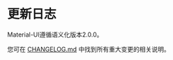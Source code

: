# 更新日志

<p class="description">Material-UI遵循语义化版本2.0.0。</p>

您可在 [CHANGELOG.md](https://github.com/mui-org/material-ui/blob/master/CHANGELOG.md) 中找到所有重大变更的相关说明。